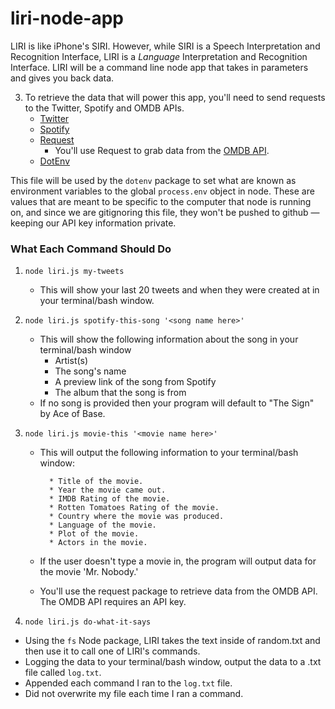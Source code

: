# liri-node-app

LIRI is like iPhone's SIRI. However, while SIRI is a Speech Interpretation and Recognition Interface, LIRI is a _Language_ Interpretation and Recognition Interface. LIRI will be a command line node app that takes in parameters and gives you back data.

3. To retrieve the data that will power this app, you'll need to send requests to the Twitter, Spotify and OMDB APIs.
   * [Twitter](https://www.npmjs.com/package/twitter)
   * [Spotify](https://www.npmjs.com/package/node-spotify-api)
   * [Request](https://www.npmjs.com/package/request)
     * You'll use Request to grab data from the [OMDB API](http://www.omdbapi.com).
   * [DotEnv](https://www.npmjs.com/package/dotenv)
     
This file will be used by the `dotenv` package to set what are known as environment variables to the global `process.env` object in node. These are values that are meant to be specific to the computer that node is running on, and since we are gitignoring this file, they won't be pushed to github &mdash; keeping our API key information private.

### What Each Command Should Do

1. `node liri.js my-tweets`
   * This will show your last 20 tweets and when they were created at in your terminal/bash window.

2. `node liri.js spotify-this-song '<song name here>'`
   * This will show the following information about the song in your terminal/bash window
     * Artist(s)
     * The song's name
     * A preview link of the song from Spotify   
     * The album that the song is from
   * If no song is provided then your program will default to "The Sign" by Ace of Base.
     
3. `node liri.js movie-this '<movie name here>'`
   * This will output the following information to your terminal/bash window:

     ```
       * Title of the movie.
       * Year the movie came out.
       * IMDB Rating of the movie.
       * Rotten Tomatoes Rating of the movie.
       * Country where the movie was produced.
       * Language of the movie.
       * Plot of the movie.
       * Actors in the movie.
     ```

   * If the user doesn't type a movie in, the program will output data for the movie 'Mr. Nobody.'  
   * You'll use the request package to retrieve data from the OMDB API. The OMDB API requires an API key.

4. `node liri.js do-what-it-says`
  * Using the `fs` Node package, LIRI takes the text inside of random.txt and then use it to call one of LIRI's commands.  
  * Logging the data to your terminal/bash window, output the data to a .txt file called `log.txt`.
  * Appended each command I ran to the `log.txt` file. 
  * Did not overwrite my file each time I ran a command.
